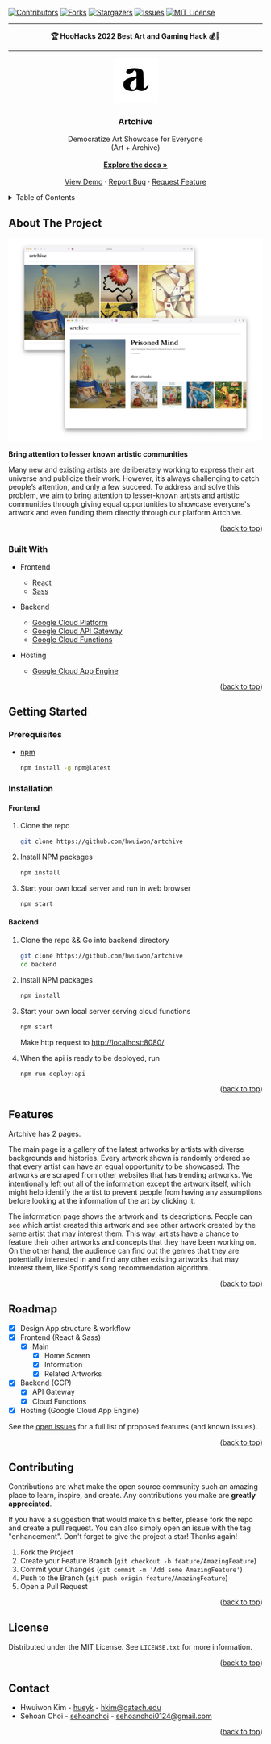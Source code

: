 <div id="top"></div>

<!-- PROJECT SHIELDS -->

[![Contributors][contributors-shield]][contributors-url]
[![Forks][forks-shield]][forks-url]
[![Stargazers][stars-shield]][stars-url]
[![Issues][issues-shield]][issues-url]
[![MIT License][license-shield]][license-url]

<!-- PROJECT LOGO -->
---

<p align="center"><b> 🏆 HooHacks 2022 Best Art and Gaming Hack 💰🔑 </b></p>

---
<div align="center">
  <a href="https://github.com/hwuiwon/artchive">
    <img src="assets/logo_a.png" alt="Logo" width="90" height="90">
  </a>

  <h3 align="center">Artchive</h3>

  <p align="center">
    Democratize Art Showcase for Everyone
    <br />
    (Art + Archive)
    <br />
    <br />
    <a href="https://github.com/hwuiwon/artchive"><strong>Explore the docs »</strong></a>
    <br />
    <br />
    <a href="https://www.artchive.tech">View Demo</a>
    ·
    <a href="https://github.com/hwuiwon/artchive/issues">Report Bug</a>
    ·
    <a href="https://github.com/hwuiwon/artchive/issues">Request Feature</a>
  </p>
</div>

<!-- TABLE OF CONTENTS -->
<details>
  <summary>Table of Contents</summary>
  <ol>
    <li>
      <a href="#about-the-project">About The Project</a>
      <ul>
        <li><a href="#built-with">Built With</a></li>
      </ul>
    </li>
    <li>
      <a href="#getting-started">Getting Started</a>
      <ul>
        <li><a href="#prerequisites">Prerequisites</a></li>
        <li><a href="#installation">Installation</a></li>
      </ul>
    </li>
    <li><a href="#features">Features</a></li>
    <li><a href="#roadmap">Roadmap</a></li>
    <li><a href="#contributing">Contributing</a></li>
    <li><a href="#license">License</a></li>
    <li><a href="#contact">Contact</a></li>
  </ol>
</details>

<!-- ABOUT THE PROJECT -->

## About The Project

[![Product Name Screen Shot][product-screenshot]](https://example.com)

**Bring attention to lesser known artistic communities**

Many new and existing artists are deliberately working to express their art
universe and publicize their work. However, it’s always challenging to catch
people’s attention, and only a few succeed. To address and solve this problem,
we aim to bring attention to lesser-known artists and artistic communities
through giving equal opportunities to showcase everyone's artwork and even
funding them directly through our platform Artchive.

<p align="right">(<a href="#top">back to top</a>)</p>

### Built With

- Frontend
  - [React](https://reactjs.org/)
  - [Sass](https://sass-lang.com/)

- Backend
  - [Google Cloud Platform](https://cloud.google.com/)
  - [Google Cloud API Gateway](https://cloud.google.com/api-gateway)
  - [Google Cloud Functions](https://cloud.google.com/functions)
- Hosting
  - [Google Cloud App Engine](https://cloud.google.com/appengine)

<p align="right">(<a href="#top">back to top</a>)</p>

<!-- GETTING STARTED -->

## Getting Started

### Prerequisites

- [npm](https://www.npmjs.com/)
  ```sh
  npm install -g npm@latest
  ```

### Installation

#### Frontend

1. Clone the repo
   ```sh
   git clone https://github.com/hwuiwon/artchive
   ```
2. Install NPM packages
   ```sh
   npm install
   ```
3. Start your own local server and run in web browser
   ```sh
   npm start
   ```

#### Backend

1. Clone the repo && Go into backend directory
   ```sh
   git clone https://github.com/hwuiwon/artchive
   cd backend
   ```
2. Install NPM packages
   ```sh
   npm install
   ```
3. Start your own local server serving cloud functions
   ```sh
   npm start
   ```
   Make http request to [http://localhost:8080/](http://localhost:8080/)

4. When the api is ready to be deployed, run
   ```sh
   npm run deploy:api
   ```

<p align="right">(<a href="#top">back to top</a>)</p>


<!-- FEATURES -->

## Features
Artchive has 2 pages.

The main page is a gallery of the latest artworks by artists with diverse
backgrounds and histories. Every artwork shown is randomly ordered so that
every artist can have an equal opportunity to be showcased. The artworks are
scraped from other websites that has trending artworks. We intentionally left
out all of the information except the artwork itself, which might help identify
the artist to prevent people from having any assumptions before looking at the
information of the art by clicking it.

The information page shows the artwork and its descriptions. People can see
which artist created this artwork and see other artwork created by the same
artist that may interest them. This way, artists have a chance to feature their
other artworks and concepts that they have been working on. On the other hand,
the audience can find out the genres that they are potentially interested in
and find any other existing artworks that may interest them, like Spotify’s
song recommendation algorithm.

<p align="right">(<a href="#top">back to top</a>)</p>

<!-- ROADMAP -->

## Roadmap

- [x] Design App structure & workflow
- [x] Frontend (React & Sass)
  - [x] Main
    - [x] Home Screen
    - [x] Information
    - [x] Related Artworks
- [x] Backend (GCP)
  - [x] API Gateway
  - [x] Cloud Functions
- [x] Hosting (Google Cloud App Engine)

See the [open issues](https://github.com/hwuiwon/artchive/issues) for a full list of proposed features (and known issues).

<p align="right">(<a href="#top">back to top</a>)</p>

<!-- CONTRIBUTING -->

## Contributing

Contributions are what make the open source community such an amazing place to learn, inspire, and create. Any contributions you make are **greatly appreciated**.

If you have a suggestion that would make this better, please fork the repo and create a pull request. You can also simply open an issue with the tag "enhancement".
Don't forget to give the project a star! Thanks again!

1. Fork the Project
2. Create your Feature Branch (`git checkout -b feature/AmazingFeature`)
3. Commit your Changes (`git commit -m 'Add some AmazingFeature'`)
4. Push to the Branch (`git push origin feature/AmazingFeature`)
5. Open a Pull Request

<p align="right">(<a href="#top">back to top</a>)</p>

<!-- LICENSE -->

## License

Distributed under the MIT License. See `LICENSE.txt` for more information.

<p align="right">(<a href="#top">back to top</a>)</p>

<!-- CONTACT -->

## Contact

- Hwuiwon Kim - [hueyk](http://linkedin.com/in/hueyk/) - hkim@gatech.edu
- Sehoan Choi - [sehoanchoi](https://www.linkedin.com/in/sehoanchoi/) - sehoanchoi0124@gmail.com

<p align="right">(<a href="#top">back to top</a>)</p>

<!-- MARKDOWN LINKS & IMAGES -->
<!-- https://www.markdownguide.org/basic-syntax/#reference-style-links -->

[contributors-shield]: https://img.shields.io/github/contributors/hwuiwon/artchive.svg?style=for-the-badge
[contributors-url]: https://github.com/hwuiwon/artchive/graphs/contributors
[forks-shield]: https://img.shields.io/github/forks/hwuiwon/artchive.svg?style=for-the-badge
[forks-url]: https://github.com/hwuiwon/artchive/network/members
[stars-shield]: https://img.shields.io/github/stars/hwuiwon/artchive.svg?style=for-the-badge
[stars-url]: https://github.com/hwuiwon/artchive/stargazers
[issues-shield]: https://img.shields.io/github/issues/hwuiwon/artchive?style=for-the-badge
[issues-url]: https://github.com/hwuiwon/artchive/issues
[license-shield]: https://img.shields.io/badge/license-MIT-green?style=for-the-badge
[license-url]: https://github.com/hwuiwon/artchive/blob/main/LICENSE.md
[product-screenshot]: assets/artchive_showcase.jpeg
